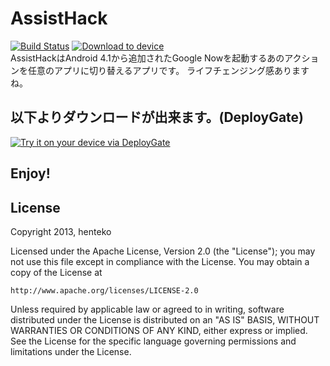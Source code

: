 # AssistHack
[![Build Status](https://travis-ci.org/henteko/AssistHack.png?branch=master)](https://travis-ci.org/henteko/AssistHack)
[<img src="https://dply.me/inobd5/button/small" alt="Download to device">](https://dply.me/inobd5#install)  
AssistHackはAndroid 4.1から追加されたGoogle Nowを起動するあのアクションを任意のアプリに切り替えるアプリです。
ライフチェンジング感ありますね。

## 以下よりダウンロードが出来ます。(DeployGate)
[<img src="https://dply.me/inobd5/button/large" alt="Try it on your device via DeployGate">](https://dply.me/inobd5#install)

## Enjoy!

## License
Copyright 2013, henteko

Licensed under the Apache License, Version 2.0 (the "License"); you may not use this file except in compliance with the License. You may obtain a copy of the License at

```
http://www.apache.org/licenses/LICENSE-2.0
```
Unless required by applicable law or agreed to in writing, software distributed under the License is distributed on an "AS IS" BASIS, WITHOUT WARRANTIES OR CONDITIONS OF ANY KIND, either express or implied. See the License for the specific language governing permissions and limitations under the License.
